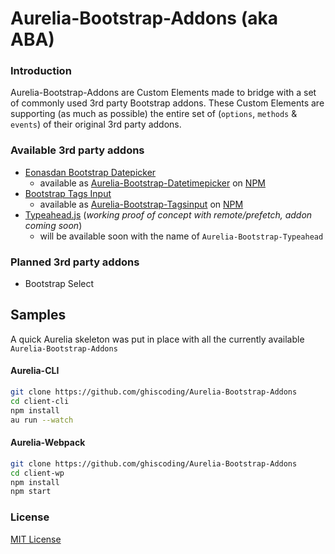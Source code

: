# Aurelia-Bootstrap-Addons (aka ABA)

### Introduction
Aurelia-Bootstrap-Addons are Custom Elements made to bridge with a set of commonly used 3rd party Bootstrap addons. These Custom Elements are supporting (as much as possible) the entire set of (`options`, `methods` & `events`) of their original 3rd party addons. 

### Available 3rd party addons
* [Eonasdan Bootstrap Datepicker](https://eonasdan.github.io/bootstrap-datetimepicker/)
  * available as [Aurelia-Bootstrap-Datetimepicker](https://github.com/ghiscoding/Aurelia-Bootstrap-Addons/tree/master/aurelia-bootstrap-datetimepicker) on [NPM](https://www.npmjs.com/package/aurelia-bootstrap-datetimepicker)
* [Bootstrap Tags Input](http://bootstrap-tagsinput.github.io/bootstrap-tagsinput/examples/)
  * available as [Aurelia-Bootstrap-Tagsinput](https://github.com/ghiscoding/Aurelia-Bootstrap-Addons/tree/master/aurelia-bootstrap-tagsinput) on [NPM](https://www.npmjs.com/package/aurelia-bootstrap-tagsinput)
* [Typeahead.js](http://twitter.github.io/typeahead.js/examples/) (_working proof of concept with remote/prefetch, addon coming soon_)
  * will be available soon with the name of `Aurelia-Bootstrap-Typeahead`

### Planned 3rd party addons
* Bootstrap Select

## Samples
A quick Aurelia skeleton was put in place with all the currently available `Aurelia-Bootstrap-Addons`

#### Aurelia-CLI
```bash
git clone https://github.com/ghiscoding/Aurelia-Bootstrap-Addons
cd client-cli
npm install
au run --watch
```

#### Aurelia-Webpack
```bash
git clone https://github.com/ghiscoding/Aurelia-Bootstrap-Addons
cd client-wp
npm install
npm start
```

### License
[MIT License](https://github.com/ghiscoding/Aurelia-Bootstrap-Addons/blob/master/LICENSE)
